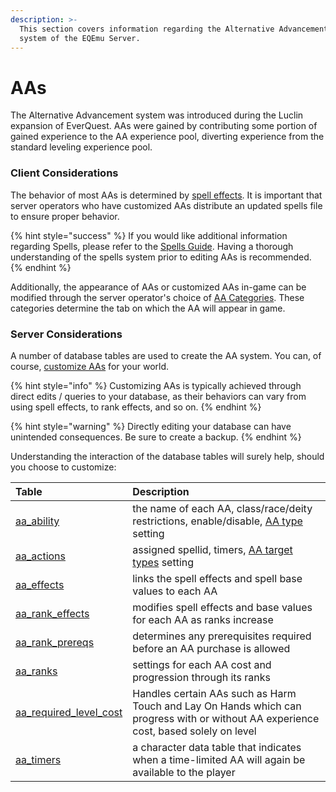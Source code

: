 ```yaml
---
description: >-
  This section covers information regarding the Alternative Advancement (AA)
  system of the EQEmu Server.
---
```


# AAs

The Alternative Advancement system was introduced during the Luclin expansion of EverQuest.  AAs were gained by contributing some portion of gained experience to the AA experience pool, diverting experience from the standard leveling experience pool.

### Client Considerations

The behavior of most AAs is determined by [spell effects](../spells/spell-effect-ids.md).  It is important that server operators who have customized AAs distribute an updated spells file to ensure proper behavior.  

{% hint style="success" %}
If you would like additional information regarding Spells, please refer to the [Spells Guide](../spells/).  Having a thorough understanding of the spells system prior to editing AAs is recommended.
{% endhint %}

Additionally, the appearance of AAs or customized AAs in-game can be modified through the server operator's choice of [AA Categories](aa-categories.md).  These categories determine the tab on which the AA will appear in game.

### Server Considerations

A number of database tables are used to create the AA system.  You can, of course, [customize AAs](customizing-aas.md) for your world.  

{% hint style="info" %}
Customizing AAs is typically achieved through direct edits / queries to your database, as their behaviors can vary from using spell effects, to rank effects, and so on. 
{% endhint %}

{% hint style="warning" %}
Directly editing your database can have unintended consequences. Be sure to create a backup.
{% endhint %}

Understanding the interaction of the database tables will surely help, should you choose to customize:

| Table | Description |
| :--- | :--- |
| [aa_ability](https://eqemu.gitbook.io/database-schema/categories/aas/aa_ability) | the name of each AA, class/race/deity restrictions, enable/disable, [AA type](aa-types.md) setting |
| [aa_actions](https://eqemu.gitbook.io/database-schema/categories/aas/aa_actions) | assigned spellid, timers, [AA target types](aa-target-types.md) setting |
| [aa_effects](https://eqemu.gitbook.io/database-schema/categories/aas/aa_effects) | links the spell effects and spell base values to each AA |
| [aa_rank_effects](https://eqemu.gitbook.io/database-schema/categories/aas/aa_rank_effects) | modifies spell effects and base values for each AA as ranks increase |
| [aa_rank_prereqs](https://eqemu.gitbook.io/database-schema/categories/aas/aa_rank_prereqs) | determines any prerequisites required before an AA purchase is allowed |
| [aa_ranks](https://eqemu.gitbook.io/database-schema/categories/aas/aa_ranks) | settings for each AA cost and progression through its ranks |
| [aa_required_level_cost](https://eqemu.gitbook.io/database-schema/categories/aas/aa_required_level_cost) | Handles certain AAs such as Harm Touch and Lay On Hands which can progress with or without AA experience cost, based solely on level |
| [aa_timers](https://eqemu.gitbook.io/database-schema/categories/aas/aa_timers) | a character data table that indicates when a time-limited AA will again be available to the player |



